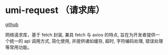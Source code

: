# umi-request （请求库）

[github](https://github.com/umijs/umi-request/blob/master/README_zh-CN.md)

网络请求库，基于 fetch 封装, 兼具 fetch 与 axios 的特点, 旨在为开发者提供一个统一的 api 调用方式, 简化使用, 并提供诸如缓存, 超时, 字符编码处理, 错误处理等常用功能。
